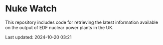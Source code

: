 # Nuke Watch

This repository includes code for retrieving the latest information available on the output of EDF nuclear power plants in the UK.

Last updated: 2024-10-20 03:21